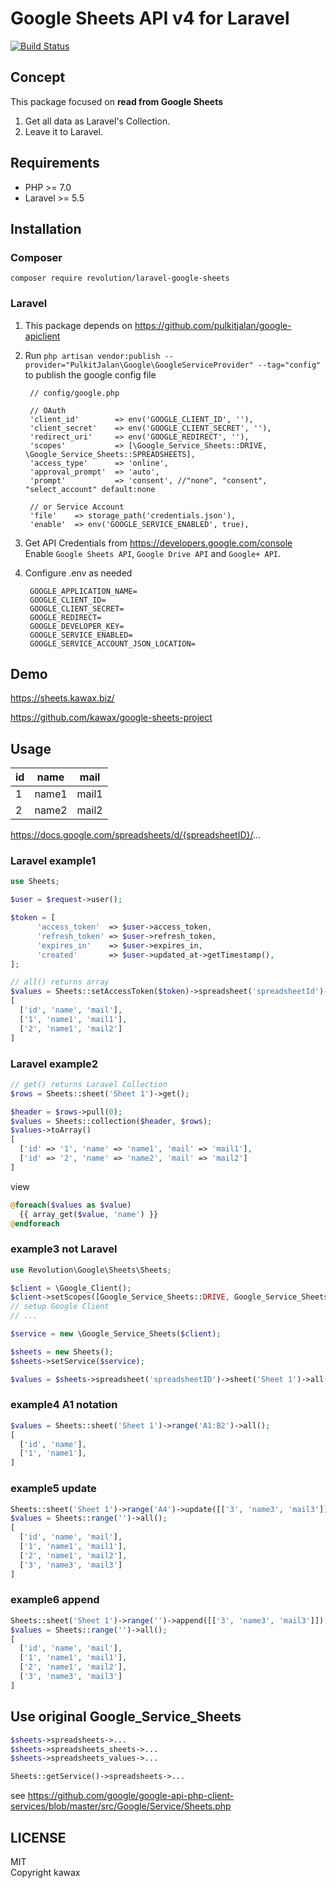 # Google Sheets API v4 for Laravel

[![Build Status](https://travis-ci.org/kawax/laravel-google-sheets.svg?branch=master)](https://travis-ci.org/kawax/laravel-google-sheets)

## Concept
This package focused on **read from Google Sheets**

1. Get all data as Laravel's Collection.
2. Leave it to Laravel.

## Requirements
- PHP >= 7.0
- Laravel >= 5.5

## Installation

### Composer
```
composer require revolution/laravel-google-sheets
```

### Laravel

1. This package depends on https://github.com/pulkitjalan/google-apiclient

2. Run `php artisan vendor:publish --provider="PulkitJalan\Google\GoogleServiceProvider" --tag="config"` to publish the google config file

        // config/google.php

        // OAuth
        'client_id'        => env('GOOGLE_CLIENT_ID', ''),
        'client_secret'    => env('GOOGLE_CLIENT_SECRET', ''),
        'redirect_uri'     => env('GOOGLE_REDIRECT', ''),
        'scopes'           => [\Google_Service_Sheets::DRIVE, \Google_Service_Sheets::SPREADSHEETS],
        'access_type'      => 'online',
        'approval_prompt'  => 'auto',
        'prompt'           => 'consent', //"none", "consent", "select_account" default:none

        // or Service Account
        'file'    => storage_path('credentials.json'),
        'enable'  => env('GOOGLE_SERVICE_ENABLED', true),

3. Get API Credentials from https://developers.google.com/console  
Enable `Google Sheets API`, `Google Drive API` and `Google+ API`.

4. Configure .env as needed

        GOOGLE_APPLICATION_NAME=
        GOOGLE_CLIENT_ID=
        GOOGLE_CLIENT_SECRET=
        GOOGLE_REDIRECT=
        GOOGLE_DEVELOPER_KEY=
        GOOGLE_SERVICE_ENABLED=
        GOOGLE_SERVICE_ACCOUNT_JSON_LOCATION=

## Demo
https://sheets.kawax.biz/

https://github.com/kawax/google-sheets-project

## Usage

|id|name|mail|
|---|---|---|
|1|name1|mail1|
|2|name2|mail2|

https://docs.google.com/spreadsheets/d/{spreadsheetID}/...

### Laravel example1
```php
use Sheets;

$user = $request->user();

$token = [
      'access_token'  => $user->access_token,
      'refresh_token' => $user->refresh_token,
      'expires_in'    => $user->expires_in,
      'created'       => $user->updated_at->getTimestamp(),
];

// all() returns array
$values = Sheets::setAccessToken($token)->spreadsheet('spreadsheetId')->sheet('Sheet 1')->all();
[
  ['id', 'name', 'mail'],
  ['1', 'name1', 'mail1'],
  ['2', 'name1', 'mail2']
]
```

### Laravel example2
```php
// get() returns Laravel Collection
$rows = Sheets::sheet('Sheet 1')->get();

$header = $rows->pull(0);
$values = Sheets::collection($header, $rows);
$values->toArray()
[
  ['id' => '1', 'name' => 'name1', 'mail' => 'mail1'],
  ['id' => '2', 'name' => 'name2', 'mail' => 'mail2']
]

```
view
```php
@foreach($values as $value)
  {{ array_get($value, 'name') }}
@endforeach
```

### example3 not Laravel
```php
use Revolution\Google\Sheets\Sheets;

$client = \Google_Client();
$client->setScopes([Google_Service_Sheets::DRIVE, Google_Service_Sheets::SPREADSHEETS]);
// setup Google Client
// ...

$service = new \Google_Service_Sheets($client);

$sheets = new Sheets();
$sheets->setService($service);

$values = $sheets->spreadsheet('spreadsheetID')->sheet('Sheet 1')->all();
```

### example4 A1 notation
```php
$values = Sheets::sheet('Sheet 1')->range('A1:B2')->all();
[
  ['id', 'name'],
  ['1', 'name1'],
]
```

### example5 update
```php
Sheets::sheet('Sheet 1')->range('A4')->update([['3', 'name3', 'mail3']]);
$values = Sheets::range('')->all();
[
  ['id', 'name', 'mail'],
  ['1', 'name1', 'mail1'],
  ['2', 'name1', 'mail2'],
  ['3', 'name3', 'mail3']
]
```

### example6 append
```php
Sheets::sheet('Sheet 1')->range('')->append([['3', 'name3', 'mail3']]);
$values = Sheets::range('')->all();
[
  ['id', 'name', 'mail'],
  ['1', 'name1', 'mail1'],
  ['2', 'name1', 'mail2'],
  ['3', 'name3', 'mail3']
]
```


## Use original Google_Service_Sheets
```php
$sheets->spreadsheets->...
$sheets->spreadsheets_sheets->...
$sheets->spreadsheets_values->...

Sheets::getService()->spreadsheets->...

```
see https://github.com/google/google-api-php-client-services/blob/master/src/Google/Service/Sheets.php

## LICENSE
MIT  
Copyright kawax
